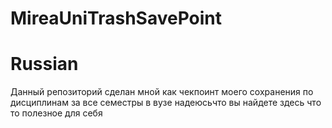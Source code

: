# MireaUniTrashSavePoint

# Russian

Данный репозиторий сделан мной как чекпоинт моего сохранения по дисциплинам за все семестры в вузе надеюсьчто вы найдете здесь что то полезное для себя
